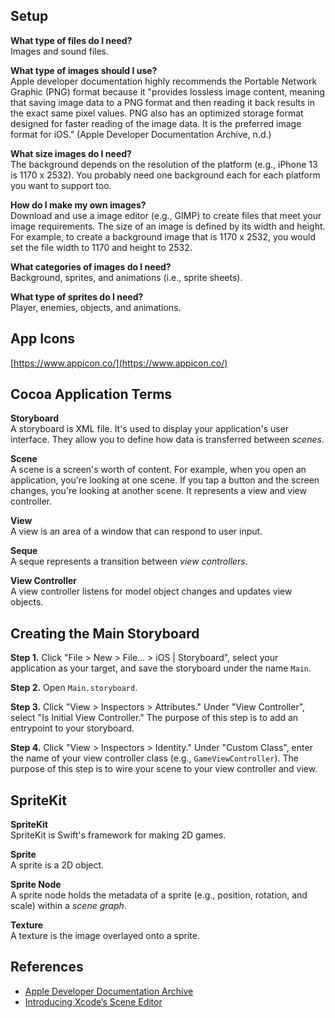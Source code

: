 ## Setup
**What type of files do I need?**  
Images and sound files. 

**What type of images should I use?**  
Apple developer documentation highly recommends the Portable Network Graphic (PNG) format because it "provides lossless image content, meaning that saving image data to a PNG format and then reading it back results in the exact same pixel values. PNG also has an optimized storage format designed for faster reading of the image data. It is the preferred image format for iOS." (Apple Developer Documentation Archive, n.d.)

**What size images do I need?**  
The background depends on the resolution of the platform (e.g., iPhone 13 is 1170 x 2532). You probably need one background each for each platform you want to support too.

**How do I make my own images?**  
Download and use a image editor (e.g., GIMP) to create files that meet your image requirements. The size of an image is defined by its width and height. For example, to create a background image that is 1170 x 2532, you would set the file width to 1170 and height to 2532. 

**What categories of images do I need?**  
Background, sprites, and animations (i.e., sprite sheets).

**What type of sprites do I need?**  
Player, enemies, objects, and animations.

## App Icons
[https://www.appicon.co/](https://www.appicon.co/)

## Cocoa Application Terms
**Storyboard**  
A storyboard is XML file. It's used to display your application's user interface. They allow you to define how data is transferred between *scenes*. 

**Scene**  
A scene is a screen's worth of content. For example, when you open an application, you're looking at one scene. If you tap a button and the screen changes, you're looking at another scene. It represents a view and view controller. 

**View**  
A view is an area of a window that can respond to user input. 

**Seque**  
A seque represents a transition between *view controllers*. 

**View Controller**  
A view controller listens for model object changes and updates view objects. 

## Creating the Main Storyboard
**Step 1.** Click "File > New > File... > iOS | Storyboard", select your application as your target, and save the storyboard under the name `Main`.

**Step 2.** Open `Main.storyboard`.

**Step 3.** Click "View > Inspectors > Attributes." Under "View Controller", select "Is Initial View Controller." The purpose of this step is to add an entrypoint to your storyboard. 

**Step 4.** Click "View > Inspectors > Identity." Under "Custom Class", enter the name of your view controller class (e.g., `GameViewController`). The purpose of this step is to wire your scene to your view controller and view. 

## SpriteKit
**SpriteKit**  
SpriteKit is Swift's framework for making 2D games.

**Sprite**   
A sprite is a 2D object. 

**Sprite Node**  
A sprite node holds the metadata of a sprite (e.g., position, rotation, and scale) within a *scene graph*. 

**Texture**  
A texture is the image overlayed onto a sprite. 

## References
* [Apple Developer Documentation Archive](https://developer.apple.com/library/archive/documentation/2DDrawing/Conceptual/DrawingPrintingiOS/LoadingImages/LoadingImages.html)
* [Introducing Xcode’s Scene Editor](https://www.checksimgames.com/introducing-xcodes-scene-editor/)